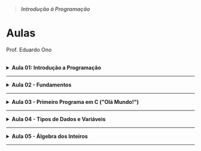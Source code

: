 > ##### Introdução à Programação

# Aulas

Prof. Eduardo Ono

<br>

<details id="aula-01">
  <summary>
    <strong>Aula 01: Introdução a Programação</strong>
  </summary>
  <section markdown="1">
  <hr>

  * ## Conceitos

    * [Overview](../conteudo/00-overview/)

  * ## Criando o Ambiente de Desenvolvimento

    * [Compilador GCC](../conteudo/01-ambiente-de-desenvolvimento/README.md#compilador-tdm-gcc)

    * [Editor Microsoft Visual Studio Code (VS Code)](../conteudo/01-ambiente-de-desenvolvimento/README.md#microsoft-visual-studio-code-vs-code)

  </section>
</details>

---

<details id="aula-02">
  <summary>
    <strong>Aula 02 - Fundamentos</strong>
  </summary>
  <section markdown="1">

* Algoritmos

* Programa de Computador

* Compilação

* Código executável

  </section>
</details>

---

<details id="aula-03">
  <summary>
    <strong>Aula 03 - Primeiro Programa em C ("Olá Mundo!")</strong>
  </summary>
  <section markdown="1">

* Programa "Olá mundo!"

* [Tabela ASCII](../conteudo/03-primeiro-programa-em-c/tabela-ascii.md)

  </section>
</details>

---

<details id="aula-04">
    <summary>
        <strong>Aula 04 - Tipos de Dados e Variáveis</strong>
    </summary>
    <section markdown="1">

* ### Tipos de Dados

  * Tipos de Dados em Linguagem C

  * Tamanho dos Tipos

  * Especificadores de Formatos

* ### Variáveis

    * Declaração de uma variável

    * Definição de uma variável

    </section>
</details>

---

<details id="aula-05">
  <summary>
    <strong>Aula 05 - Álgebra dos Inteiros</strong>
  </summary>
  <section markdown="1">
  <sup><hr></sup>

* ### Divisão de Inteiros

  * Programas
  
    * `volume-esfera.c`

* ### Teorema da Divisão de Euclides

  * Resto de uma divisão inteira

  * Operador Módulo

* ### Exemplos de Programas

  * [Caixa Eletrônico](../programas-em-c/algebra-dos-inteiros/)

    * `caixa-eletronico-01.c`

    * `caixa-eletronico-02.c`

  </section>
</details>

---

<br>
